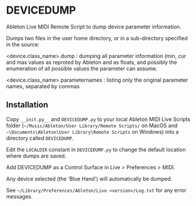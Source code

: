 # DEVICEDUMP

Ableton Live MIDI Remote Script to dump device parameter information.

Dumps two files in the user home directory, or in a sub-directory specified in the source:

<device.class_name>.dump
: dumping all parameter information (min, cur and max values as reproted by Ableton and as floats, and possibly the enumeration of all possible values the parameter can assume.

<device.class_name>.parameternames
: listing only the original parameter names, separated by commas

## Installation


Copy ```__init.py__``` and ```DEVICEDUMP.py``` to your local Ableton MIDI Live Scripts folder (```~/Music/Ableton/User Library/Remote Scripts/``` on MacOS and
```~\Documents\Ableton\User Library\Remote Scripts``` on Windows) into a directory called ```DEVICEDUMP```.

Edit the ```LOCALDIR``` constant in ```DEVICEDUMP.py``` to change the default location where dumps are saved.

Add DEVICEDUMP as a Control Surface in Live > Preferences > MIDI.

Any device selected (the 'Blue Hand') will automatically be dumped.

See ```~/Library/Preferences/Ableton/Live <version>/Log.txt``` for any error messages.
